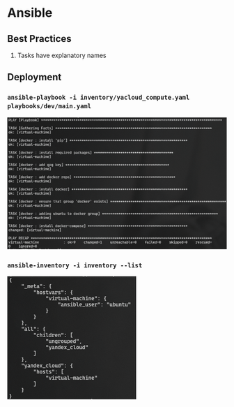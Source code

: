# Ansible

## Best Practices

1. Tasks have explanatory names

## Deployment

### `ansible-playbook -i inventory/yacloud_compute.yaml playbooks/dev/main.yaml`

![alt text](image.png)

### `ansible-inventory -i inventory --list`

![alt text](image-1.png)
